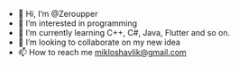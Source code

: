 - 👋 Hi, I’m @Zeroupper
- 👀 I’m interested in programming
- 🌱 I’m currently learning C++, C#, Java, Flutter and so on.
- 💞️ I’m looking to collaborate on my new idea
- 📫 How to reach me mikloshavlik@gmail.com

<!---
Zeroupper/Zeroupper is a ✨ special ✨ repository because its `README.md` (this file) appears on your GitHub profile.
You can click the Preview link to take a look at your changes.
--->
